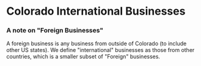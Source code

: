 # Colorado International Businesses

### A note on "Foreign Businesses"
A foreign business is any business from outside of Colorado (to include other US states). We define "international" businesses as those from other countries, which is a smaller subset of "Foreign" businesses.